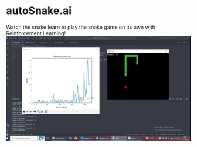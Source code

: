 # autoSnake.ai
Watch the snake learn to play the snake game on its own with Reinforcement Learning!
[![Snake learns to play on its own!](pic_1.png)](https://youtu.be/C9H8VnVa6t4)

